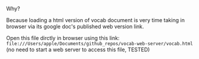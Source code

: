 Why?

Because loading a html version of vocab document is very time taking in browser via its google doc's published web version link.


Open this file dirctly in browser using this link: `file:///Users/apple/Documents/github_repos/vocab-web-server/vocab.html` (no need to start a web server to access this file, TESTED)
